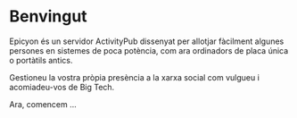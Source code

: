 # Benvingut
Epicyon és un servidor ActivityPub dissenyat per allotjar fàcilment algunes persones en sistemes de poca potència, com ara ordinadors de placa única o portàtils antics.

Gestioneu la vostra pròpia presència a la xarxa social com vulgueu i acomiadeu-vos de Big Tech.

Ara, comencem ...
